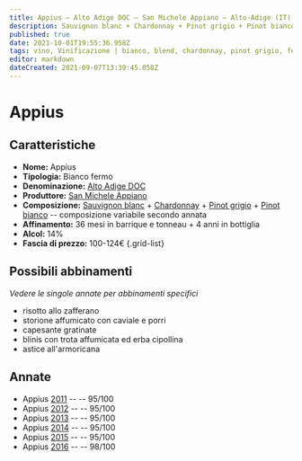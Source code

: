 ```yaml
---
title: Appius – Alto Adige DOC – San Michele Appiano – Alto-Adige (IT) – 100-124€ – 5★
description: Sauvignon blanc + Chardonnay + Pinot grigio + Pinot bianco | Risotto allo zafferano – Storione affumicato con caviale e porri – Capesante gratinate – Blinis con trota affumicata ed erba cipollina – Astice all'armoricana
published: true
date: 2021-10-01T19:55:36.958Z
tags: vino, Vinificazione | bianco, blend, chardonnay, pinot grigio, fermo, Valutazioni | 5 stelle, Regione | Alto-Adige (IT), sauvignon blanc, risotto allo zafferano, storione affumicato con caviale e porri, capesante gratinate, blinis con trota affumicata ed erba cipollina, Alimento | astice, Cottura | all'armoricana, Prezzi | 100-124€
editor: markdown
dateCreated: 2021-09-07T13:39:45.058Z
---
```


# Appius

## Caratteristiche
- **Nome:** Appius
- **Tipologia:** Bianco fermo 
- **Denominazione:** [Alto Adige DOC](/denominazioni/Italia/Alto-Adige/DOC/Alto-Adige)
- **Produttore:** [San Michele Appiano](/produttori/Italia/Alto-Adige/San-Michele-Appiano) 
- **Composizione:** [Sauvignon blanc](/vitigni/Francia/bacca-bianca/sauvignon-blanc) + [Chardonnay](/vitigni/Francia/bacca-bianca/chardonnay) +  [Pinot grigio](/vitigni/Italia/bacca-bianca/pinot-grigio) + [Pinot bianco](/vitigni/Italia/bacca-bianca/pinot-bianco) -- composizione variabile secondo annata
- **Affinamento:** 36 mesi in barrique e tonneau + 4 anni in bottiglia
- **Alcol:** 14%
- **Fascia di prezzo:** 100-124€
{.grid-list}




## Possibili abbinamenti
*Vedere le singole annate per abbinamenti specifici*

- risotto allo zafferano
- storione affumicato con caviale e porri
- capesante gratinate
- blinis con trota affumicata ed erba cipollina
- astice all'armoricana

## Annate
- Appius [2011](/vini/Italia/Alto-Adige/San-Michele-Appiano/Appius/2011) -- <span class="star-5"></span> -- 95/100
- Appius [2012](/vini/Italia/Alto-Adige/San-Michele-Appiano/Appius/2012) -- <span class="star-5"></span> -- 95/100
- Appius [2013](/vini/Italia/Alto-Adige/San-Michele-Appiano/Appius/2013) -- <span class="star-5"></span> -- 95/100 
- Appius [2014](/vini/Italia/Alto-Adige/San-Michele-Appiano/Appius/2014) -- <span class="star-5"></span> -- 95/100 
- Appius [2015](/vini/Italia/Alto-Adige/San-Michele-Appiano/Appius/2015) -- <span class="star-5"></span> -- 95/100
- Appius [2016](/vini/Italia/Alto-Adige/San-Michele-Appiano/Appius/2016) -- <span class="star-5"></span> -- 98/100